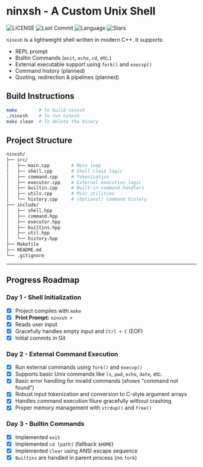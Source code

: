 # ninxsh - A Custom Unix Shell

![LICENSE](https://img.shields.io/badge/license-MIT-green.svg)
![Last Commit](https://img.shields.io/github/last-commit/AarambhaAnta/ninxsh)
![Language](https://img.shields.io/github/languages/top/AarambhaAnta/ninxsh)
![Stars](https://img.shields.io/github/stars/AarambhaAnta/ninxsh?style=social)

`ninxsh` is a lightweight shell written in modern C++. It supports:

- REPL prompt
- Builtin Commands (`exit`, `echo`, `cd`, etc.)
- External executable support using `fork()` and `execvp()`
- Command history (planned)
- Quoting, redirection & pipelines (planned)

## Build Instructions

```bash
make        # To build ninxsh
./ninxsh    # To run ninxsh
make clean  # To delete the binary
```

## Project Structure

```bash
ninxsh/
├── src/
│   ├── main.cpp        # Main loop
│   ├── shell.cpp       # Shell class logic
│   ├── command.cpp     # Tokenization
│   ├── executor.cpp    # External execution logic
│   ├── builtin.cpp     # Built-in command handlers
│   ├── utils.cpp       # Misc utilities
│   └── history.cpp     # (Optional) Command history
├── include/
│   ├── shell.hpp
│   ├── command.hpp
│   ├── executor.hpp
│   ├── builtins.hpp
│   ├── util.hpp
│   └── history.hpp
├── Makefile
├── README.md
└── .gitignore
```

---

## Progress Roadmap

### **Day 1** - Shell Initialization

- [x] Project compiles with `make`
- [x] **Print Prompt:** `ninxsh >`
- [x] Reads user input
- [x] Gracefully handles empty input and `Ctrl + C` (EOF)
- [x] Initial commits in Git

### **Day 2** - External Command Execution

- [x] Run external commands using `fork()` and `execvp()`
- [x] Supports basic Unix commands like `ls`, `pwd`, `echo`, `date`, etc.
- [x] Basic error handling for invalid commands (shows "command not found")
- [x] Robust input tokenization and conversion to C-style argument arrays
- [x] Handles command execution filure gracefully without crashing
- [x] Proper memory management with `strdup()` and `free()`

### **Day 3** - Builtin Commands

- [x] Implemented `exit`
- [x] Implemented `cd [path]` (fallback `$HOME`)
- [x] Implemented `clear` using ANSI escape sequence
- [x] `Builtins` are handled in parent process (no `fork`)
